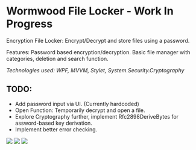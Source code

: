 # Wormwood File Locker - Work In Progress


Encryption File Locker: Encrypt/Decrypt and store files using a password.

Features: Password based encryption/decryption. Basic file manager with categories, deletion and search function.

_Technologies used: WPF, MVVM, Stylet, System.Security.Cryptography_

## TODO:
* Add password input via UI. (Currently hardcoded)
* Open Function: Temporarily decrypt and open a file.
* Explore Cryptography further, implement Rfc2898DeriveBytes for assword-based key derivation.
* Implement better error checking.

![](https://i.imgur.com/6xJbSqt.png)
![](https://i.imgur.com/pQwzb68.png)
![](https://i.imgur.com/Uon9UxT.png)
